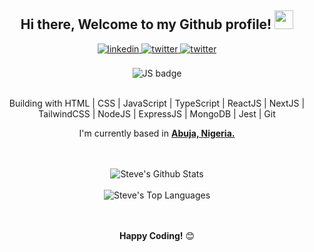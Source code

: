 <div align="center">
<h2> Hi there, Welcome to my Github profile! <img src="https://github.com/abdoachhoubi/abdoachhoubi/blob/main/gifs/Hi.gif" width="30"></h2>
<a href="https://www.linkedin.com/in/stephen-bulus-551228184/" target="_blank">
<img src=https://img.shields.io/badge/linkedin-%2300acee.svg?color=405DE6&style=for-the-badge&logo=linkedin&logoColor=white alt=linkedin style="margin-bottom: 5px;" />
</a>
<a href="https://twitter.com/stephenwayar" target="_blank">
<img src=https://img.shields.io/badge/twitter-%2300acee.svg?color=1DA1F2&style=for-the-badge&logo=twitter&logoColor=white alt=twitter style="margin-bottom: 5px;" />
</a>
<a href="mailto:stephenbuluswayar@gmail.com" target="_blank">
<img src=https://img.shields.io/badge/email-%2300acee.svg?color=red&style=for-the-badge&logo=gmail&logoColor=white alt=twitter style="margin-bottom: 5px;" />
</a>
<br />
<br />
<img src="https://pbs.twimg.com/profile_banners/1229868451575091200/1656283219/1080x360" alt="JS badge">
<br />
<br />

Building with HTML | CSS | JavaScript | TypeScript | ReactJS | NextJS | TailwindCSS | NodeJS | ExpressJS | MongoDB | Jest | Git 
<br />
  
I'm currently based in **[Abuja, Nigeria.](https://goo.gl/maps/hiUYkHCzdmErF4MX7)**

<br />
<br />

<img align="center" src="https://github-readme-stats.vercel.app/api?username=stephenwayar&include_all_commits=true&count_private=true&show_icons=true&theme=light&line_height=30" alt="Steve's Github Stats">
<br />
<br />
<img src="https://github-readme-stats.vercel.app/api/top-langs/?username=stephenwayar&layout=compact&theme=light" alt="Steve's Top Languages"/>
<br />
<br />
<br />

**Happy Coding!** 😊

</div>

<br />
<br />

<!-- <div align="center">
<br />

## Latest Blog Posts

<a href="https://achhoubiplus.hashnode.dev/js-notes-2" target="_blank"><img width="90%" src="https://achhoubiplus.hashnode.dev/_next/image?url=https%3A%2F%2Fcdn.hashnode.com%2Fres%2Fhashnode%2Fimage%2Fupload%2Fv1650256399208%2FYmEEqvK4x.png%3Fw%3D1600%26h%3D840%26fit%3Dcrop%26crop%3Dentropy%26auto%3Dcompress%2Cformat%26format%3Dwebp&w=1920&q=75" alt="Advanced JavaScript Course Notes part 2"></a>
<br />
<br />
<a href="https://achhoubiplus.hashnode.dev/js-notes-1" target="_blank"><img width="90%" src="https://achhoubiplus.hashnode.dev/_next/image?url=https%3A%2F%2Fcdn.hashnode.com%2Fres%2Fhashnode%2Fimage%2Fupload%2Fv1650212088986%2FSouwgiSjK.png%3Fw%3D1600%26h%3D840%26fit%3Dcrop%26crop%3Dentropy%26auto%3Dcompress%2Cformat%26format%3Dwebp&w=1920&q=75" alt="Advanced JavaScript Course Notes ppart 1"></a>
<br />
<br />
<a href="https://achhoubiplus.hashnode.dev/sass" target="_blank"><img width="90%" src="https://achhoubiplus.hashnode.dev/_next/image?url=https%3A%2F%2Fcdn.hashnode.com%2Fres%2Fhashnode%2Fimage%2Fupload%2Fv1650148500660%2FMxfhBewFy.png%3Fw%3D1600%26h%3D840%26fit%3Dcrop%26crop%3Dentropy%26auto%3Dcompress%2Cformat%26format%3Dwebp&w=1920&q=75" alt="Stop using CSS and start using SASS!"></a>

</div> -->
